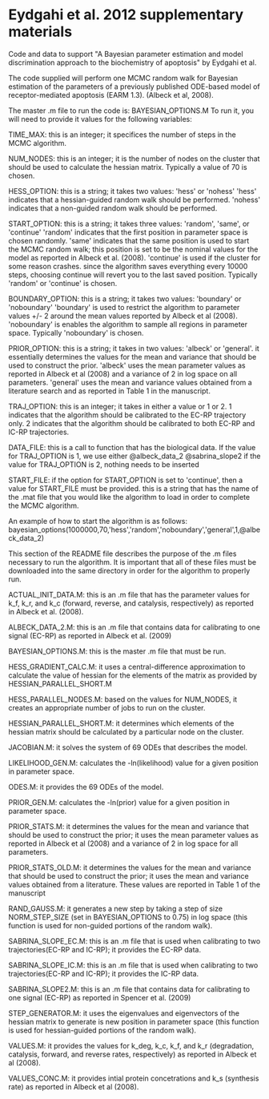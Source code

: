 Eydgahi et al. 2012 supplementary materials
===========================================

Code and data to support "A Bayesian parameter estimation and model
discrimination approach to the biochemistry of apoptosis" by Eydgahi et al.

The code supplied will perform one MCMC random walk for Bayesian
estimation of the parameters of a previously published ODE-based model 
of receptor-mediated apoptosis (EARM 1.3). (Albeck et al, 2008).

The master .m file to run the code is: BAYESIAN_OPTIONS.M
To run it, you will need to provide it values for the following variables:

TIME_MAX: this is an integer; it specifices the number of steps in the MCMC
algorithm.

NUM_NODES: this is an integer; it is the number of nodes on the cluster
that should be used to calculate the hessian matrix.
Typically a value of 70 is chosen.

HESS_OPTION: this is a string; it takes two values: 'hess' or 'nohess'
'hess' indicates that a hessian-guided random walk should be performed.
'nohess' indicates that a non-guided random walk should be performed.

START_OPTION: this is a string; it takes three values: 'random', 'same',
or 'continue'
'random' indicates that the first position in parameter space is chosen
randomly.
'same' indicates that the same position is used to start the MCMC random
walk; this position is set to be the nominal values for the model as
reported in Albeck et al. (2008).
'continue' is used if the cluster for some reason crashes. since the
algorithm saves everything every 10000 steps, choosing continue will
revert you to the last saved position.
Typically 'random' or 'continue' is chosen.

BOUNDARY_OPTION: this is a string; it takes two values: 'boundary' or
'noboundary'
'boundary' is used to restrict the algorithm to parameter values +/- 2
around the mean values reported by Albeck et al (2008).
'noboundary' is enables the algorithm to sample all regions in parameter
space.
Typically 'noboundary' is chosen.

PRIOR_OPTION: this is a string; it takes in two values: 'albeck' or
'general'. it essentially determines the values for the mean and variance
that should be used to construct the prior.
'albeck' uses the mean parameter values as reported in Albeck et al
(2008) and a variance of 2 in log space on all parameters.
'general' uses the mean and variance values obtained from a literature
search and as reported in Table 1 in the manuscript.

TRAJ_OPTION: this is an integer; it takes in either a value or 1 or 2.
1 indicates that the algorithm should be calibrated to the EC-RP
trajectory only.
2 indicates that the algorithm should be calibrated to both EC-RP and
IC-RP trajectories.

DATA_FILE: this is a call to function that has the biological data.
If the value for TRAJ_OPTION is 1, we use either @albeck_data_2
@sabrina_slope2
if the value for TRAJ_OPTION is 2, nothing needs to be inserted

START_FILE: if the option for START_OPTION is set to 'continue', then a
value for START_FILE must be provided. this is a string that has the name
of the .mat file that you would like the algorithm to load in order to
complete the MCMC algorithm.

An example of how to start the algorithm is as follows:
bayesian_options(1000000,70,'hess','random','noboundary','general',1,@albeck_data_2)





This section of the README file describes the purpose of the .m files
necessary to run the algorithm. It is important that all of these files
must be downloaded into the same directory in order for the algorithm to
properly run.

ACTUAL_INIT_DATA.M: this is an .m file that has the parameter values for
k_f, k_r, and k_c (forward, reverse, and catalysis, respectively) as
reported in Albeck et al. (2008).

ALBECK_DATA_2.M: this is an .m file that contains data for calibrating to
one signal (EC-RP) as reported in Albeck et al. (2009)

BAYESIAN_OPTIONS.M: this is the master .m file that must be run.

HESS_GRADIENT_CALC.M: it uses a central-difference approximation to
calculate the value of hessian for the elements of the matrix as provided
by HESSIAN_PARALLEL_SHORT.M

HESS_PARALLEL_NODES.M: based on the values for NUM_NODES, it creates an
appropriate number of jobs to run on the cluster.

HESSIAN_PARALLEL_SHORT.M: it determines which elements of the hessian
matrix should be calculated by a particular node on the cluster.

JACOBIAN.M: it solves the system of 69 ODEs that describes the model.

LIKELIHOOD_GEN.M: calculates the -ln(likelihood) value for a given
position in parameter space.

ODES.M: it provides the 69 ODEs of the model.

PRIOR_GEN.M: calculates the -ln(prior) value for a given position in
parameter space.

PRIOR_STATS.M: it determines the values for the mean and variance
that should be used to construct the prior; it uses the mean parameter
values as reported in Albeck et al (2008) and a variance of 2 in log 
space for all parameters.

PRIOR_STATS_OLD.M: it determines the values for the mean and variance
that should be used to construct the prior; it uses the mean and variance
values obtained from a literature. These values are reported in Table 1 
of the manuscript

RAND_GAUSS.M: it generates a new step by taking a step of size 
NORM_STEP_SIZE (set in BAYESIAN_OPTIONS to 0.75) in log space (this 
function is used for non-guided portions of the random walk).

SABRINA_SLOPE_EC.M: this is an .m file that is used when calibrating to 
two trajectories(EC-RP and IC-RP); it provides the EC-RP data.

SABRINA_SLOPE_IC.M: this is an .m file that is used when calibrating to 
two trajectories(EC-RP and IC-RP); it provides the IC-RP data.

SABRINA_SLOPE2.M: this is an .m file that contains data for calibrating to
one signal (EC-RP) as reported in Spencer et al. (2009)

STEP_GENERATOR.M: it uses the eigenvalues and eigenvectors of the hessian
matrix to generate is new position in parameter space (this function is 
used for hessian-guided portions of the random walk).

VALUES.M: it provides the values for k_deg, k_c, k_f, and k_r
(degradation, catalysis, forward, and reverse rates, respectively) as
reported in Albeck et al (2008).

VALUES_CONC.M: it provides intial protein concetrations and k_s
(synthesis rate) as reported in Albeck et al (2008).
